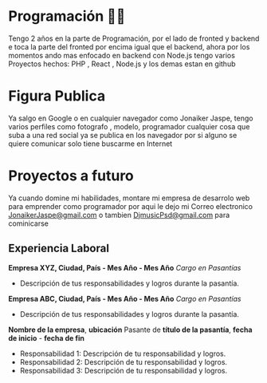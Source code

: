 # Programación 👨‍🎓

Tengo 2 años en la parte de Programación, por el lado de fronted y backend e toca la parte del fronted por encima igual que el backend, ahora por los momentos ando mas enfocado en backend con Node.js tengo varios Proyectos hechos: PHP , React , Node.js y los demas estan en github

# Figura Publica

Ya salgo en Google o en cualquier navegador como Jonaiker Jaspe, tengo varios perfiles como fotografo , modelo, programador cualquier cosa que suba a una red social ya se publica en los navegador por si alguno se quiere comunicar solo tiene buscarme en Internet

# Proyectos a futuro

Ya cuando domine mi habilidades, montare mi empresa de desarrolo web para emprender como programador por aqui le dejo mi Correo electronico JonaikerJaspe@gmail.com o tambien DjmusicPsd@gmail.com para cominicarse

## Experiencia Laboral

**Empresa XYZ, Ciudad, País - Mes Año - Mes Año**
*Cargo en Pasantías*
- Descripción de tus responsabilidades y logros durante la pasantía.

**Empresa ABC, Ciudad, País - Mes Año - Mes Año**
*Cargo en Pasantías*
- Descripción de tus responsabilidades y logros durante la pasantía.

**Nombre de la empresa**, **ubicación**
Pasante de **título de la pasantía**, **fecha de inicio** - **fecha de fin**

- Responsabilidad 1: Descripción de tu responsabilidad y logros.
- Responsabilidad 2: Descripción de tu responsabilidad y logros.
- Responsabilidad 3: Descripción de tu responsabilidad y logros.

